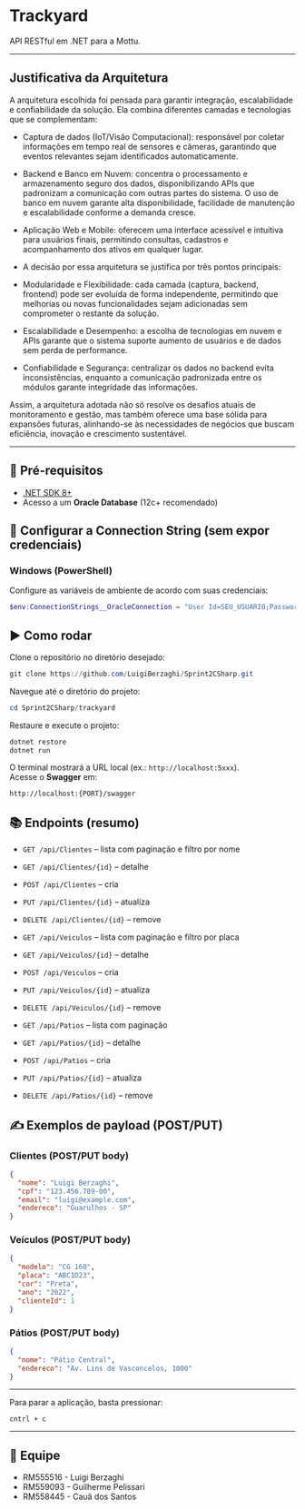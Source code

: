 # Trackyard

API RESTful em .NET para a Mottu.

---

## Justificativa da Arquitetura

A arquitetura escolhida foi pensada para garantir integração, escalabilidade e confiabilidade da solução. Ela combina diferentes camadas e tecnologias que se complementam:

- Captura de dados (IoT/Visão Computacional): responsável por coletar informações em tempo real de sensores e câmeras, garantindo que eventos relevantes sejam identificados automaticamente.

- Backend e Banco em Nuvem: concentra o processamento e armazenamento seguro dos dados, disponibilizando APIs que padronizam a comunicação com outras partes do sistema. O uso de banco em nuvem garante alta disponibilidade, facilidade de manutenção e escalabilidade conforme a demanda cresce.

- Aplicação Web e Mobile: oferecem uma interface acessível e intuitiva para usuários finais, permitindo consultas, cadastros e acompanhamento dos ativos em qualquer lugar.

- A decisão por essa arquitetura se justifica por três pontos principais:

- Modularidade e Flexibilidade: cada camada (captura, backend, frontend) pode ser evoluída de forma independente, permitindo que melhorias ou novas funcionalidades sejam adicionadas sem comprometer o restante da solução.

- Escalabilidade e Desempenho: a escolha de tecnologias em nuvem e APIs garante que o sistema suporte aumento de usuários e de dados sem perda de performance.

- Confiabilidade e Segurança: centralizar os dados no backend evita inconsistências, enquanto a comunicação padronizada entre os módulos garante integridade das informações.

Assim, a arquitetura adotada não só resolve os desafios atuais de monitoramento e gestão, mas também oferece uma base sólida para expansões futuras, alinhando-se às necessidades de negócios que buscam eficiência, inovação e crescimento sustentável.

---

## 🚀 Pré-requisitos

- [.NET SDK 8+](https://dotnet.microsoft.com/en-us/download)
- Acesso a um **Oracle Database** (12c+ recomendado)

## 🔐 Configurar a Connection String (sem expor credenciais)

### Windows (PowerShell)

Configure as variáveis de ambiente de acordo com suas credenciais:

```powershell
$env:ConnectionStrings__OracleConnection = "User Id=SEU_USUARIO;Password=SUA_SENHA;Data Source=HOST:PORTA/SERVICE_NAME"
```

## ▶️ Como rodar

Clone o repositório no diretório desejado:

```powershell
git clone https://github.com/LuigiBerzaghi/Sprint2CSharp.git
```

Navegue até o diretório do projeto:

```powershell
cd Sprint2CSharp/trackyard
```
Restaure e execute o projeto:

```bash
dotnet restore
dotnet run
```

O terminal mostrará a URL local (ex.: `http://localhost:5xxx`).  
Acesse o **Swagger** em:

```
http://localhost:{PORT}/swagger
```

## 📚 Endpoints (resumo)

- `GET /api/Clientes` – lista com paginação e filtro por nome  
- `GET /api/Clientes/{id}` – detalhe  
- `POST /api/Clientes` – cria  
- `PUT /api/Clientes/{id}` – atualiza  
- `DELETE /api/Clientes/{id}` – remove

- `GET /api/Veiculos` – lista com paginação e filtro por placa  
- `GET /api/Veiculos/{id}` – detalhe  
- `POST /api/Veiculos` – cria  
- `PUT /api/Veiculos/{id}` – atualiza  
- `DELETE /api/Veiculos/{id}` – remove

- `GET /api/Patios` – lista com paginação  
- `GET /api/Patios/{id}` – detalhe  
- `POST /api/Patios` – cria  
- `PUT /api/Patios/{id}` – atualiza  
- `DELETE /api/Patios/{id}` – remove

## ✍️ Exemplos de payload (POST/PUT)

### Clientes (POST/PUT body)
```json
{
  "nome": "Luigi Berzaghi",
  "cpf": "123.456.789-00",
  "email": "luigi@example.com",
  "endereco": "Guarulhos - SP"
}
```

### Veículos (POST/PUT body)
```json
{
  "modelo": "CG 160",
  "placa": "ABC1D23",
  "cor": "Preta",
  "ano": "2022",
  "clienteId": 1
}
```

### Pátios (POST/PUT body)
```json
{
  "nome": "Pátio Central",
  "endereco": "Av. Lins de Vasconcelos, 1000"
}
```

---

Para parar a aplicação, basta pressionar:

```
cntrl + c
```

---

## 👥 Equipe

- RM555516 - Luigi Berzaghi  
- RM559093 - Guilherme Pelissari   
- RM558445 - Cauã dos Santos 
